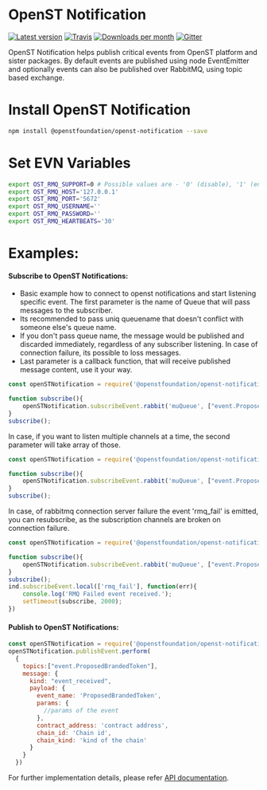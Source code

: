 # OpenST Notification

[![Latest version](https://img.shields.io/npm/v/@openstfoundation/openst-notification.svg?maxAge=3600)][npm]
[![Travis](https://img.shields.io/travis/OpenSTFoundation/openst-notification.svg?maxAge=600)][travis]
[![Downloads per month](https://img.shields.io/npm/dm/@openstfoundation/openst-notification.svg?maxAge=3600)][npm]
[![Gitter](https://img.shields.io/gitter/room/OpenSTFoundation/github.js.svg?maxAge=3600)][gitter]

OpenST Notification helps publish critical events from OpenST platform and sister packages. 
By default events are published using node EventEmitter and optionally events can also be 
published over RabbitMQ, using topic based exchange.


# Install OpenST Notification

```bash
npm install @openstfoundation/openst-notification --save
```

# Set EVN Variables

```bash
export OST_RMQ_SUPPORT=0 # Possible values are - '0' (disable), '1' (enable)
export OST_RMQ_HOST='127.0.0.1'
export OST_RMQ_PORT='5672'
export OST_RMQ_USERNAME=''
export OST_RMQ_PASSWORD=''
export OST_RMQ_HEARTBEATS='30'
```

# Examples:


#### Subscribe to OpenST Notifications:
- Basic example how to connect to openst notifications and start listening specific event. The first parameter is the name of Queue that will pass messages to the subscriber. 
- Its recommended to pass uniq queuename that doesn't conflict with someone else's queue name.
- If you don't pass queue name, the message would be published and discarded immediately, regardless of any subscriber listening. In case of connection failure, its possible to loss messages. 
- Last parameter is a callback function, that will receive published message content, use it your way. 
```js
const openSTNotification = require('@openstfoundation/openst-notification');

function subscribe(){
	openSTNotification.subscribeEvent.rabbit('muQueue', ["event.ProposedBrandedToken"], function(msgContent){console.log('Consumed message -> ', msgContent)})
}
subscribe();
```
In case, if you want to listen multiple channels at a time, the second parameter will take array of those.
```js
const openSTNotification = require('@openstfoundation/openst-notification');

function subscribe(){
	openSTNotification.subscribeEvent.rabbit('muQueue', ["event.ProposedBrandedToken", "obBoarding.registerBrandedToken"], function(msgContent){console.log('Consumed message -> ', msgContent)})
}
subscribe();
```

In case, of rabbitmq connection server failure the event 'rmq_fail' is emitted, you can resubscribe, as the subscription channels are broken on connection failure.  
```js
const openSTNotification = require('@openstfoundation/openst-notification');

function subscribe(){
	openSTNotification.subscribeEvent.rabbit('muQueue', ["event.ProposedBrandedToken", "obBoarding.registerBrandedToken"], function(msgContent){console.log('Consumed message -> ', msgContent)})
}
subscribe();
ind.subscribeEvent.local(['rmq_fail'], function(err){
	console.log('RMQ Failed event received.');
	setTimeout(subscribe, 2000);
})
```

#### Publish to OpenST Notifications:

```js
const openSTNotification = require('@openstfoundation/openst-notification');
openSTNotification.publishEvent.perform(
  {
    topics:["event.ProposedBrandedToken"], 
    message: {
	  kind: "event_received",
	  payload: {
		event_name: 'ProposedBrandedToken',
		params: {
		  //params of the event
		},
        contract_address: 'contract address',
        chain_id: 'Chain id',
        chain_kind: 'kind of the chain'
	  }
	}
  })	
```

For further implementation details, please refer [API documentation][api-docs].

[gitter]: https://gitter.im/OpenSTFoundation/SimpleToken
[npm]: https://www.npmjs.com/package/@openstfoundation/openst-notification
[travis]: https://travis-ci.org/OpenSTFoundation/openst-notification
[api-docs]: https://openstfoundation.github.io/openst-notification/
   
